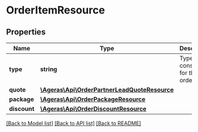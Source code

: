 # OrderItemResource

## Properties
Name | Type | Description | Notes
------------ | ------------- | ------------- | -------------
**type** | **string** | Type of consumer for the order | [optional] [default to 'unknown']
**quote** | [**\Ageras\Api\OrderPartnerLeadQuoteResource**](OrderPartnerLeadQuoteResource.md) |  | [optional] 
**package** | [**\Ageras\Api\OrderPackageResource**](OrderPackageResource.md) |  | [optional] 
**discount** | [**\Ageras\Api\OrderDiscountResource**](OrderDiscountResource.md) |  | [optional] 

[[Back to Model list]](../README.md#documentation-for-models) [[Back to API list]](../README.md#documentation-for-api-endpoints) [[Back to README]](../README.md)


